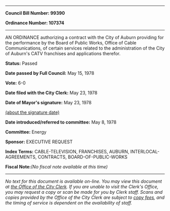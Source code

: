 

********

**Council Bill Number: 99390**
   
**Ordinance Number: 107374**
********

 AN ORDINANCE authorizing a contract with the City of Auburn providing for the performance by the Board of Public Works, Office of Cable Communications, of certain services related to the administration of the City of Auburn's CATV franchises and applications therefor.

**Status:** Passed
   
**Date passed by Full Council:** May 15, 1978
   
**Vote:** 6-0
   
**Date filed with the City Clerk:** May 23, 1978
   
**Date of Mayor's signature:** May 23, 1978
   
[(about the signature date)](/~public/approvaldate.htm)
   
   
   
**Date introduced/referred to committee:** May 8, 1978
   
**Committee:** Energy
   
**Sponsor:** EXECUTIVE REQUEST
   
   
**Index Terms:** CABLE-TELEVISION, FRANCHISES, AUBURN, INTERLOCAL-AGREEMENTS, CONTRACTS, BOARD-OF-PUBLIC-WORKS

**Fiscal Note:**_(No fiscal note available at this time)_
********

_No text for this document is available on-line. You may view this document at [the Office of the City Clerk](http://www.seattle.gov/leg/clerk/contactUs.htm). If you are unable to visit the Clerk's Office, you may request a copy or scan be made for you by Clerk staff. Scans and copies provided by the Office of the City Clerk are subject to [copy fees](http://clerk.seattle.gov/~public/clerkfees.htm), and the timing of service is dependent on the availability of staff._

